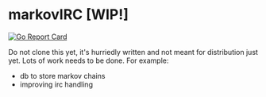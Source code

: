 # markovIRC [WIP!]
[![Go Report Card](https://goreportcard.com/badge/github.com/obviyus/markovIRC)](https://goreportcard.com/report/github.com/obviyus/markovIRC)

Do not clone this yet, it's hurriedly written and not meant for distribution just yet. Lots of work needs to be done. For example:
- db to store markov chains
- improving irc handling
